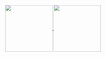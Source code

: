 <p align="center">
  <a href="(https://github.com/anuraghazra/github-readme-stats"/>
  <img height=150 align="center" src="https://github-readme-stats.vercel.app/api/top-langs/?username=SamL98&exclude_repos=models,RefineNet,py-faster-rcnn,lcthw-book&layout=compact&theme=onedark"/>
  <a href="https://github.com/anuraghazra/github-readme-stats"/>
  <img height=150 align="center" src="https://github-readme-stats.vercel.app/api?username=SamL98&theme=onedark"/>
</p>
